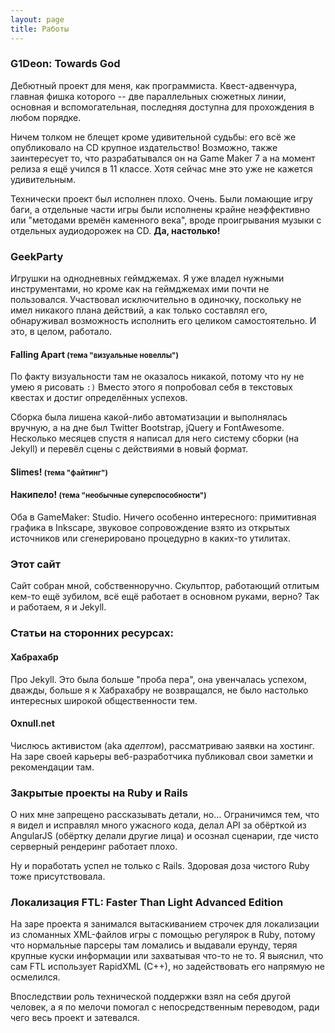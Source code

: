 ```yaml
---
layout: page
title: Работы
---
```



### G1Deon: Towards God

Дебютный проект для меня, как программиста. Квест-адвенчура, главная фишка которого -- две параллельных сюжетных линии, основная и вспомогательная, последняя доступна для прохождения в любом порядке.

Ничем толком не блещет кроме удивительной судьбы: его всё же опубликовало на CD крупное издательство! Возможно, также заинтересует то, что разрабатывался он на Game Maker 7 а на момент релиза я ещё учился в 11 классе. Хотя сейчас мне это уже не кажется удивительным.

Технически проект был исполнен плохо. Очень. Были ломающие игру баги, а отдельные части игры были исполнены крайне неэффективно или "методами времён каменного века", вроде проигрывания музыки с отдельных аудиодорожек на CD. **Да, настолько!**

### GeekParty  

Игрушки на однодневных геймджемах. Я уже владел нужными инструментами, но кроме как на геймджемах ими почти не пользовался. Участвовал исключительно в одиночку, поскольку не имел никакого плана действий, а как только составлял его, обнаруживал возможность исполнить его целиком самостоятельно. И это, в целом, работало.

#### Falling Apart <small>(тема "визуальные новеллы")</small>

По факту визуальности там не оказалось никакой, потому что ну не умею я рисовать `:)` Вместо этого я попробовал себя в текстовых квестах и достиг определённых успехов.

Сборка была лишена какой-либо автоматизации и выполнялась вручную, а на дне был Twitter Bootstrap, jQuery и FontAwesome. Несколько месяцев спустя я написал для него систему сборки (на Jekyll) и перевёл сцены с действиями в новый формат.

#### Slimes! <small>(тема "файтинг")</small>

#### Накипело! <small>(тема "необычные суперспособности")</small>

Оба в GameMaker: Studio. Ничего особенно интересного: примитивная графика в Inkscape, звуковое сопровождение взято из открытых источников или сгенерировано процедурно в каких-то утилитах.

### Этот сайт

Сайт собран мной, собственноручно. Скульптор, работающий отлитым кем-то ещё зубилом, всё ещё работает в основном руками, верно? Так и работаем, я и Jekyll.

### Статьи на сторонних ресурсах:

#### Хабрахабр

Про Jekyll. Это была больше "проба пера", она увенчалась успехом, дважды, больше я к Хабрахабру не возвращался, не было настолько интересных широкой общественности тем.

#### Oxnull.net

Числюсь активистом (aka *адептом*), рассматриваю заявки на хостинг. На заре своей карьеры веб-разработчика публиковал свои заметки и рекомендации там.

### Закрытые проекты на Ruby и Rails

О них мне запрещено рассказывать детали, но... Ограничимся тем, что я видел и исправлял много ужасного кода, делал API за обёрткой из AngularJS (обёртку делали другие лица) и осознал сценарии, где чисто серверный рендеринг работает плохо.

Ну и поработать успел не только с Rails. Здоровая доза чистого Ruby тоже присутствовала.

### Локализация FTL: Faster Than Light Advanced Edition

На заре проекта я занимался вытаскиванием строчек для локализации из сломанных XML-файлов игры с помощью регулярок в Ruby, потому что нормальные парсеры там ломались и выдавали ерунду, теряя крупные куски информации или захватывая что-то не то. Я выяснил, что сам FTL использует RapidXML (C++), но задействовать его напрямую не осмелился.

Впоследствии роль технической поддержки взял на себя другой человек, а я по мелочи помогал с непосредственным переводом, ради чего весь проект и затевался.
